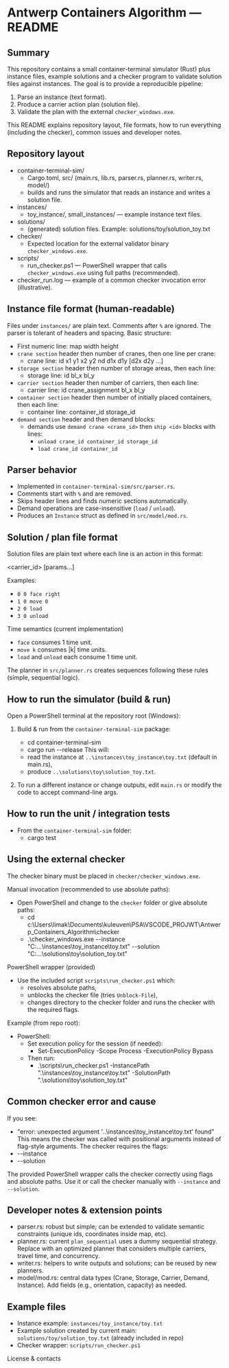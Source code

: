 # Antwerp Containers Algorithm — README

Summary
-------
This repository contains a small container-terminal simulator (Rust) plus instance files, example solutions and a checker program to validate solution files against instances. The goal is to provide a reproducible pipeline:

1. Parse an instance (text format).
2. Produce a carrier action plan (solution file).
3. Validate the plan with the external `checker_windows.exe`.

This README explains repository layout, file formats, how to run everything (including the checker), common issues and developer notes.

Repository layout
----------------
- container-terminal-sim/  
  - Cargo.toml, src/ (main.rs, lib.rs, parser.rs, planner.rs, writer.rs, model/)  
  - builds and runs the simulator that reads an instance and writes a solution file.
- instances/  
  - toy_instance/, small_instances/ — example instance text files.
- solutions/  
  - (generated) solution files. Example: solutions/toy/solution_toy.txt
- checker/  
  - Expected location for the external validator binary `checker_windows.exe`.
- scripts/  
  - run_checker.ps1 — PowerShell wrapper that calls `checker_windows.exe` using full paths (recommended).
- checker_run.log — example of a common checker invocation error (illustrative).

Instance file format (human-readable)
-------------------------------------
Files under `instances/` are plain text. Comments after `%` are ignored. The parser is tolerant of headers and spacing. Basic structure:

- First numeric line: map width height
- `crane section` header then number of cranes, then one line per crane:
  - crane line: id x1 y1 x2 y2 nd d1x d1y [d2x d2y ...]
- `storage section` header then number of storage areas, then each line:
  - storage line: id bl_x bl_y
- `carrier section` header then number of carriers, then each line:
  - carrier line: id crane_assignment bl_x bl_y
- `container section` header then number of initially placed containers, then each line:
  - container line: container_id storage_id
- `demand section` header and then demand blocks:
  - demands use `demand crane <crane_id>` then `ship <id>` blocks with lines:
    - `unload crane_id container_id storage_id`
    - `load crane_id container_id`

Parser behavior
---------------
- Implemented in `container-terminal-sim/src/parser.rs`.
- Comments start with `%` and are removed.
- Skips header lines and finds numeric sections automatically.
- Demand operations are case-insensitive (`load` / `unload`).
- Produces an `Instance` struct as defined in `src/model/mod.rs`.

Solution / plan file format
---------------------------
Solution files are plain text where each line is an action in this format:

<time> <carrier_id> <action> [params...]

Examples:
- `0 0 face right`
- `1 0 move 0`
- `2 0 load`
- `3 0 unload`

Time semantics (current implementation)
- `face` consumes 1 time unit.
- `move k` consumes |k| time units.
- `load` and `unload` each consume 1 time unit.

The planner in `src/planner.rs` creates sequences following these rules (simple, sequential logic).

How to run the simulator (build & run)
--------------------------------------
Open a PowerShell terminal at the repository root (Windows):

1. Build & run from the `container-terminal-sim` package:
   - cd container-terminal-sim
   - cargo run --release
   This will:
   - read the instance at `..\instances\toy_instance\toy.txt` (default in main.rs),
   - produce `..\solutions\toy\solution_toy.txt`.

2. To run a different instance or change outputs, edit `main.rs` or modify the code to accept command-line args.

How to run the unit / integration tests
---------------------------------------
- From the `container-terminal-sim` folder:
  - cargo test

Using the external checker
--------------------------
The checker binary must be placed in `checker/checker_windows.exe`.

Manual invocation (recommended to use absolute paths):
- Open PowerShell and change to the `checker` folder or give absolute paths:
  - cd c:\Users\limak\Documents\kuleuven\PSA\VSCODE_PROJWT\Antwerp_Containers_Algorithm\checker
  - .\checker_windows.exe --instance "C:\...\instances\toy_instance\toy.txt" --solution "C:\...\solutions\toy\solution_toy.txt"

PowerShell wrapper (provided)
- Use the included script `scripts\run_checker.ps1` which:
  - resolves absolute paths,
  - unblocks the checker file (tries `Unblock-File`),
  - changes directory to the checker folder and runs the checker with the required flags.

Example (from repo root):
- PowerShell:
  - Set execution policy for the session (if needed):
    - Set-ExecutionPolicy -Scope Process -ExecutionPolicy Bypass
  - Then run:
    - .\scripts\run_checker.ps1 -InstancePath ".\instances\toy_instance\toy.txt" -SolutionPath ".\solutions\toy\solution_toy.txt"

Common checker error and cause
------------------------------
If you see:
- "error: unexpected argument '..\instances\toy_instance\toy.txt' found"
This means the checker was called with positional arguments instead of flag-style arguments. The checker requires the flags:
- --instance <FILE>
- --solution <FILE>

The provided PowerShell wrapper calls the checker correctly using flags and absolute paths. Use it or call the checker manually with `--instance` and `--solution`.

Developer notes & extension points
----------------------------------
- parser.rs: robust but simple; can be extended to validate semantic constraints (unique ids, coordinates inside map, etc).
- planner.rs: current `plan_sequential` uses a dummy sequential strategy. Replace with an optimized planner that considers multiple carriers, travel time, and concurrency.
- writer.rs: helpers to write outputs and solutions; can be reused by new planners.
- model/mod.rs: central data types (Crane, Storage, Carrier, Demand, Instance). Add fields (e.g., orientation, capacity) as needed.

Example files
-------------
- Instance example: `instances/toy_instance/toy.txt`
- Example solution created by current main: `solutions/toy/solution_toy.txt` (already included in repo)
- Checker wrapper: `scripts/run_checker.ps1`

License & contacts
